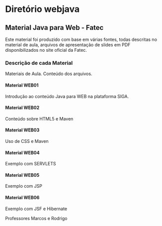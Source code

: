 # Diretório webjava
## Material Java para Web - Fatec
Este material foi produzido com base em várias fontes, todas descritas no material de aula, arquivos de apresentação de slides em PDF disponibilizados no site oficial da Fatec.

### Descrição de cada Material

Materiais de Aula. Conteúdo dos arquivos.

#### Material WEB01

Introdução ao conteúdo Java para WEB na plataforma SIGA.

#### Material WEB02

Conteúdo sobre HTML5 e Maven

#### Material WEB03

Uso de CSS e Maven

#### Material WEB04

Exemplo com SERVLETS

#### Material WEB05

Exemplo com JSP

#### Material WEB06

Exemplo com JSF e Hibernate

Professores Marcos e Rodrigo
